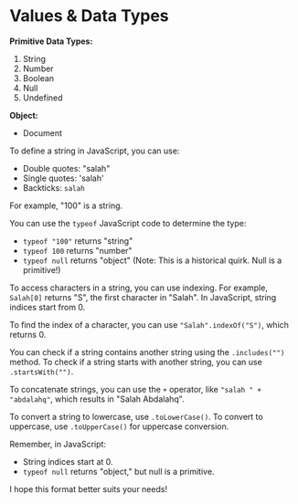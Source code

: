 # Values & Data Types
**Primitive Data Types:**
1. String
2. Number
3. Boolean
4. Null
5. Undefined

**Object:**
- Document

To define a string in JavaScript, you can use:
- Double quotes: "salah"
- Single quotes: 'salah'
- Backticks: `salah`

For example, "100" is a string.

You can use the `typeof` JavaScript code to determine the type:
- `typeof "100"` returns "string"
- `typeof 100` returns "number"
- `typeof null` returns "object" (Note: This is a historical quirk. Null is a primitive!)

To access characters in a string, you can use indexing. For example, `Salah[0]` returns "S", the first character in "Salah". In JavaScript, string indices start from 0.

To find the index of a character, you can use `"Salah".indexOf("S")`, which returns 0.

You can check if a string contains another string using the `.includes("")` method. To check if a string starts with another string, you can use `.startsWith("")`.

To concatenate strings, you can use the `+` operator, like `"salah " + "abdalahq"`, which results in "Salah Abdalahq".

To convert a string to lowercase, use `.toLowerCase()`. To convert to uppercase, use `.toUpperCase()` for uppercase conversion.

Remember, in JavaScript:
- String indices start at 0.
- `typeof null` returns "object," but null is a primitive.

I hope this format better suits your needs!
